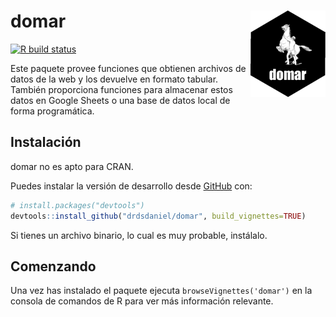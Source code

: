 
<!-- README.md is generated from README.Rmd. Please edit that file -->

# domar <img src='man/figures/logo.png' align="right" height="138" />

<!-- badges: start -->

[![R build
status](https://github.com/drdsdaniel/domar/workflows/R-CMD-check/badge.svg)](https://github.com/drdsdaniel/domar/actions)
<!-- badges: end -->

Este paquete provee funciones que obtienen archivos de datos de la web y
los devuelve en formato tabular. También proporciona funciones para
almacenar estos datos en Google Sheets o una base de datos local de
forma programática.

## Instalación

domar no es apto para CRAN.

Puedes instalar la versión de desarrollo desde
[GitHub](https://github.com/) con:

``` r
# install.packages("devtools")
devtools::install_github("drdsdaniel/domar", build_vignettes=TRUE)
```

Si tienes un archivo binario, lo cual es muy probable, instálalo.

## Comenzando

Una vez has instalado el paquete ejecuta `browseVignettes('domar')` en
la consola de comandos de R para ver más información relevante.
